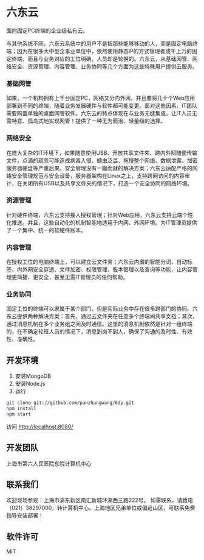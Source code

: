# 六东云
面向固定PC终端的企业级私有云。

与其他系统不同，六东云系统中的用户不是指那些能够移动的人，而是固定电脑终端；因为在很多大中型企事业单位中，依然使用静态IP的方式管理者成千上万的固定终端，而且与业务对应的工位明确，人员却是轮换的。六东云，从基础网管、网络安全、资源管理、内容管理、业务协同等几个方面为这些特殊用户提供云服务。


### 基础网管
如果，一个机构拥有上千台固定PC，网络又分内外网，并且要将几十个Web应用部署到不同的终端，随着业务发展硬件与软件都可能变更。面对这些因素，IT团队需要购置单独的桌面网管软件。六东云的特点体现在与业务无缝集成，让IT人员无需特意、孤岛式地实现网管！提供了一种无为而治、轻量级的选择。

### 网络安全
在庞大复杂的IT环境下，如果随意使用USB、开放共享文件夹、跨内外网随便传输文件，点滴的疏忽可能造成病毒入侵、蠕虫泛滥、拖慢整个网络、数据泄露、加密服务器硬盘等严重后果。安全管理没有一蹴而就的解决方案；六东云适配严格的网络安全管理规范与安全设备，服务器架构在Linux之上，支持跨网访问的内容审计，在关闭所有USB以及共享文件夹的情况下，打造一个安全协同的网络环境。

### 资源管理
针对硬件终端，六东云支持接入授权管理；针对Web应用，六东云支持云端个性化推送。并且，这些自动化的机制智能地适用于内网、外网环境。为IT管理员提供了一个集中、统一的软硬件账本。

### 内容管理
在授权工位的电脑终端上，可以建立云文件夹；六东云内置的智能分词、自动标签、内外网安全穿透、文件加密、权限管理、版本管理以及查询等功能，让内容管理更简捷、更安全，甚至无需IT管理员的任何帮助。

### 业务协同
固定工位的终端可以隶属于某个部门，但是实际业务中存在很多跨部门的协同。六东云提供两种解决方案：首先，通过云文件夹在任意多个终端间共享文档；其次，通过消息机制在多个业务组之间及时通信。这里的消息机制依然是针对一组终端的，在不确定轮班人员的情况下，消息到岗不到人，确保了沟通的及时性、有效性、准确性。


## 开发环境
1. 安装MongoDB
2. 安装Node.js
3. 运行

```sh
git clone git://github.com/panzhangwang/6dy.git
npm install
npm start
```

访问 [http://localhost:8080/](http://localhost:8080/)

## 开发团队
上海市第六人民医院东院计算机中心

## 联系我们
欢迎现场参观：上海市浦东新区南汇新城环湖西三路222号。 如需联系，请致电（021）38297000，转计算机中心。上海地区兄弟单位或偏远山区，可联系免费指导安装部署！

## 软件许可
MIT